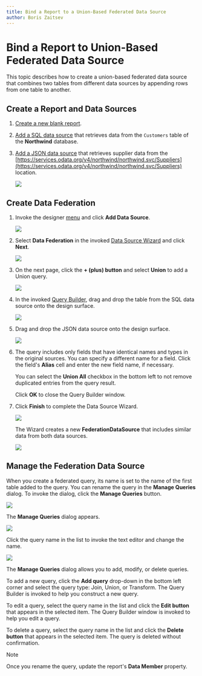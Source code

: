 ```yaml
---
title: Bind a Report to a Union-Based Federated Data Source
author: Boris Zaitsev
---
```


# Bind a Report to Union-Based Federated Data Source

This topic describes how to create a union-based federated data source that combines two tables from different data sources by appending rows from one table to another.

## Create a Report and Data Sources

1. [Create a new blank report](../../../articles/report-designer/report-designer-tools/report-wizard/empty-report.md).

2. [Add a SQL data source](../../../articles/report-designer/bind-to-data/bind-a-report-to-a-database.md) that retrieves data from the `Customers` table of the **Northwind** database.

3. [Add a JSON data source](../../../articles/report-designer/bind-to-data/bind-a-report-to-json-data.md) that retrieves supplier data from the [https://services.odata.org/v4/northwind/northwind.svc/Suppliers](https://services.odata.org/v4/northwind/northwind.svc/Suppliers) location.

    ![](../../../images/eurd-web-federated-datasource-union-json-datasource.png)

## Create Data Federation

1. Invoke the designer [menu](../report-designer-tools/menu.md) and click **Add Data Source**.

   ![](../../../images/eurd-web-data-source-menu.png) 


1. Select **Data Federation** in the invoked [Data Source Wizard](../report-designer-tools/data-source-wizard.md) and click **Next**.

    ![](../../../images/eurd-web-data-source-wizard-select-data-federation.png)

1. On the next page, click the **+ (plus) button** and select **Union** to add a Union query.

    ![](../../../images/eurd-web-data-federation-wizard-add-union-query.png)

1. In the invoked [Query Builder](../../../articles/report-designer/report-designer-tools/query-builder.md), drag and drop the table from the SQL data source onto the design surface.

    ![](../../../images/eurd-web-data-federation-union-query-builder-drop-table.png)

1. Drag and drop the JSON data source onto the design surface.

    ![](../../../images/eurd-web-data-federation-union-query-builder-drop-json-table.png)

1. The query includes only fields that have identical names and types in the original sources. You can specify a different name for a field. Click the field's **Alias** cell and enter the  new field name, if necessary. 

    You can select the **Union All** checkbox in the bottom left to not remove duplicated entries from the query result.

    Click **OK** to close the Query Builder window.

1. Click **Finish** to complete the Data Source Wizard.

    ![](../../../images/eurd-web-data-federation-union-data-source-wizard-finish.png)
 
    The Wizard creates a new **FederationDataSource** that includes similar data from both data sources.

    ![](../../../images/eurd-web-data-federation-union-field-list.png)

    

    
## Manage the Federation Data Source

When you create a federated query, its name is set to the name of the first table added to the query. You can rename the query in the **Manage Queries** dialog. To invoke the dialog, click the **Manage Queries** button.

![](../../../images/eurd-web-data-federation-union-rename-query.png)

The **Manage Queries** dialog appears.

![](../../../images/eurd-web-data-federation-union-manage-queries-dialog.png)

Click the query name in the list to invoke the text editor and change the name.

![](../../../images/eurd-web-data-federation-union-manage-queries-dialog-change-name.png)

The **Manage Queries** dialog allows you to add, modify, or delete queries.

To add a new query, click the **Add query** drop-down in the bottom left corner and select the query type: Join, Union, or Transform. The Query Builder is invoked to help you construct a new query.

To edit a query, select the query name in the list and click the **Edit button** that appears in the selected item. The Query Builder window is invoked to help you edit a query.

To delete a query, select the query name in the list and click the **Delete button** that appears in the selected item. The query is deleted without confirmation.

> [!NOTE]
> Once you rename the query, update the report's **Data Member** property.


